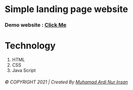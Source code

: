# Simple landing page website
### Demo website : [Click Me](https://ardinur03.github.io/jtk-homepage)

# Technology
1. HTML
2. CSS
3. Java Script

###### © COPYRIGHT 2021  |  Created By  [Muhamad Ardi Nur Insan](www.ardinur.engineer)
